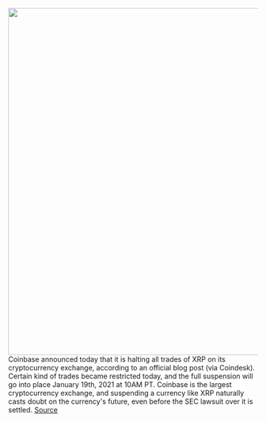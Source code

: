 <img src='https://cdn.vox-cdn.com/thumbor/ikSN_6yenULX8XCnikDHv_l3ecI=/0x0:5000x1330/1200x800/filters:focal(3726x316:4526x1116)/cdn.vox-cdn.com/uploads/chorus_image/image/68591100/1035974108.0.jpg' width='700px' /><br/>
Coinbase announced today that it is halting all trades of XRP on its cryptocurrency exchange, according to an official blog post (via Coindesk). Certain kind of trades became restricted today, and the full suspension will go into place January 19th, 2021 at 10AM PT. Coinbase is the largest cryptocurrency exchange, and suspending a currency like XRP naturally casts doubt on the currency's future, even before the SEC lawsuit over it is settled.
<a href='https://www.theverge.com/2020/12/28/22203761/coinbase-halts-trading-xrp-ripple-sec-suit'> Source <a/>